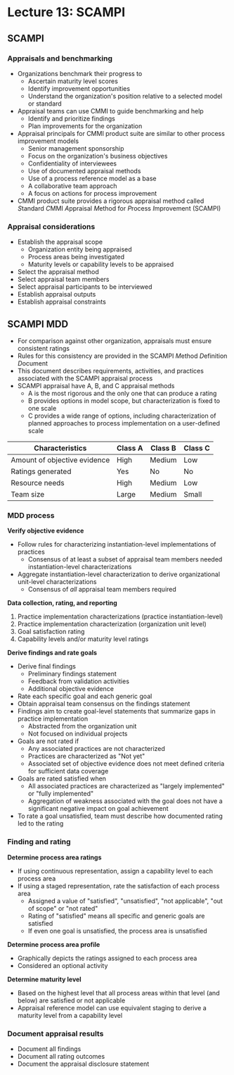 # Lecture 13: SCAMPI

## SCAMPI

### Appraisals and benchmarking

- Organizations benchmark their progress to
  - Ascertain maturity level scores
  - Identify improvement opportunities
  - Understand the organization's position relative to a selected model or standard
- Appraisal teams can use CMMI to guide benchmarking and help
  - Identify and prioritize findings
  - Plan improvements for the organization
- Appraisal principals for CMMI product suite are similar to other process improvement models
  - Senior management sponsorship
  - Focus on the organization's business objectives
  - Confidentiality of interviewees
  - Use of documented appraisal methods
  - Use of a process reference model as a base
  - A collaborative team approach
  - A focus on actions for process improvement
- CMMI product suite provides a rigorous appraisal method called *S*tandard *C*MMI *A*ppraisal *M*ethod for *P*rocess *I*mprovement (SCAMPI)

### Appraisal considerations

- Establish the appraisal scope
  - Organization entity being appraised
  - Process areas being investigated
  - Maturity levels or capability levels to be appraised
- Select the appraisal method
- Select appraisal team members
- Select appraisal participants to be interviewed
- Establish appraisal outputs
- Establish appraisal constraints

## SCAMPI MDD

- For comparison against other organization, appraisals must ensure consistent ratings
- Rules for this consistency are provided in the SCAMPI *M*ethod *D*efinition *D*ocument
- This document describes requirements, activities, and practices associated with the SCAMPI appraisal process
- SCAMPI appraisal have A, B, and C appraisal methods
  - A is the most rigorous and the only one that can produce a rating
  - B provides options in model scope, but characterization is fixed to one scale
  - C provides a wide range of options, including characterization of planned approaches to process implementation on a user-defined scale

| Characteristics | Class A | Class B | Class C |
| --------------- | ------- | ------- | ------- |
| Amount of objective evidence | High | Medium | Low |
| Ratings generated | Yes | No | No |
| Resource needs | High | Medium | Low |
| Team size | Large | Medium | Small |

### MDD process

**Verify objective evidence**

- Follow rules for characterizing instantiation-level implementations of practices
  - Consensus of at least a subset of appraisal team members needed instantiation-level characterizations
- Aggregate instantiation-level characterization to derive organizational unit-level characterizations
  - Consensus of *all* appraisal team members required

**Data collection, rating, and reporting**

1) Practice implementation characterizations (practice instantiation-level)
2) Practice implementation characterization (organization unit level)
3) Goal satisfaction rating
4) Capability levels and/or maturity level ratings

**Derive findings and rate goals**

- Derive final findings
  - Preliminary findings statement
  - Feedback from validation activities
  - Additional objective evidence
- Rate each specific goal and each generic goal
- Obtain appraisal team consensus on the findings statement
- Findings aim to create goal-level statements that summarize gaps in practice implementation
  - Abstracted from the organization unit
  - Not focused on individual projects
- Goals are not rated if
  - Any associated practices are not characterized
  - Practices are characterized as "Not yet"
  - Associated set of objective evidence does not meet defined criteria for sufficient data coverage
- Goals are rated satisfied when
  - All associated practices are characterized as "largely implemented" or "fully implemented"
  - Aggregation of weakness associated with the goal does not have a significant negative impact on goal achievement
- To rate a goal unsatisfied, team must describe how documented rating led to the rating

### Finding and rating

**Determine process area ratings**

- If using continuous representation, assign a capability level to each process area
- If using a staged representation, rate the satisfaction of each process area
  - Assigned a value of "satisfied", "unsatisfied", "not applicable", "out of scope" or "not rated"
  - Rating of "satisfied" means all specific and generic goals are satisfied
  - If even one goal is unsatisfied, the process area is unsatisfied

**Determine process area profile**

- Graphically depicts the ratings assigned to each process area
- Considered an optional activity

**Determine maturity level**

- Based on the highest level that all process areas within that level (and below) are satisfied or not applicable
- Appraisal reference model can use equivalent staging to derive a maturity level from a capability level

### Document appraisal results

- Document all findings
- Document all rating outcomes
- Document the appraisal disclosure statement
